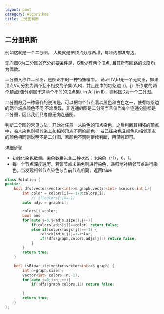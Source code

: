```yaml
---
layout: post
category: Algorithms
title: 二分图判断
---
```


## 二分图判断

例如这就是一个二分图。 大概就是把顶点分成两堆，每堆内部没有边。

无向图G为二分图的充分必要条件是，G至少有两个顶点, 且其所有回路的长度均为偶数。

二分图又称作二部图，是图论中的一种特殊模型。 设G=(V,E)是一个无向图，如果顶点V可分割为两个互不相交的子集(A,B)，并且图中的每条边（i，j）所关联的两个顶点i和j分别属于这两个不同的顶点集(i in A, j in B)，则称图G为一个二分图。

二分图的另一种等价的说法是，可以把每个节点着以黑色和白色之一，使得每条边的两个端点颜色不同.不难发现，非连通的图是二分图当且仅当每个连通分量都是二分图，因此我们只考虑无向连通图。

判断二分图的常见方法：开始对任意一未染色的顶点染色，之后判断其相邻的顶点中，若未染色则将其染上和相邻顶点不同的颜色， 若已经染色且颜色和相邻顶点的颜色相同则说明不是二分图，若颜色不同则继续判断，用深搜即可。

详细步骤
- 初始化染色数组。染色数组包含三种状态：未染色（-1），0，1。
- 每一个节点深度遍历。若该节点未染色则进行染色，递归地对相邻节点进行染色，当发现相邻节点染色与当前节点相同，返回false

```c++
class Solution {
public:
    bool dfs(vector<vector<int>>& graph,vector<int> &colors,int i){
        int color = colors[i]==-1?0:colors[i];
            // if(colors[i]==-1)
        auto adjs = graph[i];

        colors[i]=color;
        bool ans;
        for(auto j=0;j<adjs.size();j++){
            if(colors[adjs[j]]==color) return false;
            else if(colors[adjs[j]]==-1) {
                colors[adjs[j]]=1-color;
                if(!dfs(graph,colors,adjs[j])) return false;
            }
        }    
        return true;
    }
    
    bool isBipartite(vector<vector<int>>& graph) {
        int n=graph.size();
        vector<int> colors (n,-1);
        for(auto i=0;i<n;i++){
            if(!dfs(graph,colors,i)) return false;
            
        }
        return true;
    }
};
```
